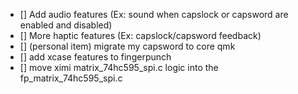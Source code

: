 - [] Add audio features (Ex: sound when capslock or capsword are enabled and disabled)
- [] More haptic features (Ex: capslock/capsword feedback)
- [] (personal item) migrate my capsword to core qmk
- [] add xcase features to fingerpunch
- [] move ximi matrix_74hc595_spi.c logic into the fp_matrix_74hc595_spi.c
